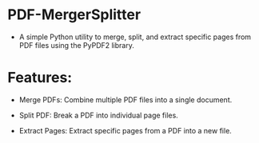 # PDF-MergerSplitter

- A simple Python utility to merge, split, and extract specific pages from PDF files using the PyPDF2 library.

# Features:

- Merge PDFs: Combine multiple PDF files into a single document.

- Split PDF: Break a PDF into individual page files.

- Extract Pages: Extract specific pages from a PDF into a new file.

